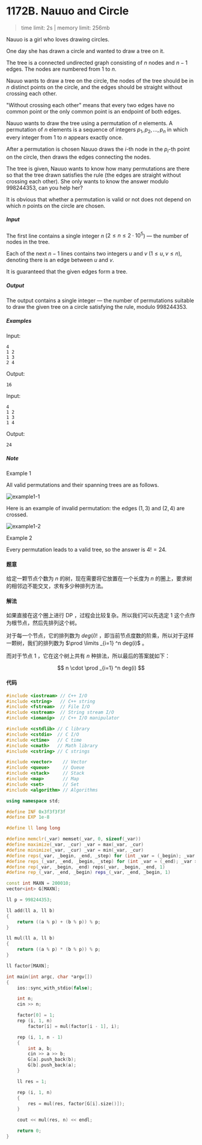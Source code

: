 # 1172B. Nauuo and Circle

> time limit: 2s | memory limit: 256mb

Nauuo is a girl who loves drawing circles.

One day she has drawn a circle and wanted to draw a tree on it.

The tree is a connected undirected graph consisting of $n$ nodes and $n−1$ edges. The nodes are numbered from $1$ to $n$.

Nauuo wants to draw a tree on the circle, the nodes of the tree should be in $n$ distinct points on the circle, and the edges should be straight without crossing each other.

"Without crossing each other" means that every two edges have no common point or the only common point is an endpoint of both edges.

Nauuo wants to draw the tree using a permutation of $n$ elements. A permutation of $n$ elements is a sequence of integers $p_1,p_2,...,p_n$ in which every integer from $1$ to $n$ appears exactly once.

After a permutation is chosen Nauuo draws the $i$-th node in the $p_i$-th point on the circle, then draws the edges connecting the nodes.

The tree is given, Nauuo wants to know how many permutations are there so that the tree drawn satisfies the rule (the edges are straight without crossing each other). She only wants to know the answer modulo $998244353$, can you help her?

It is obvious that whether a permutation is valid or not does not depend on which $n$ points on the circle are chosen.

##### Input

The first line contains a single integer $n$ ($2 \leq n \leq 2 \cdot 10^5$) — the number of nodes in the tree.

Each of the next $n−1$ lines contains two integers $u$ and $v$ ($1 \leq u,v \leq n$), denoting there is an edge between $u$ and $v$.

It is guaranteed that the given edges form a tree.

##### Output

The output contains a single integer — the number of permutations suitable to draw the given tree on a circle satisfying the rule, modulo $998244353$.

##### Examples

Input:
```text
4
1 2
1 3
2 4
```
Output:
```text
16
```

Input:
```text
4
1 2
1 3
1 4
```
Output:
```text
24
```

##### Note

Example 1

All valid permutations and their spanning trees are as follows.

![example1-1](/assets/1172B(1).png)

Here is an example of invalid permutation: the edges $(1,3)$ and $(2,4)$ are crossed.

![example1-2](/assets/1172B(2).png)

Example 2

Every permutation leads to a valid tree, so the answer is $4!=24$.

#### 题意

给定一颗节点个数为 $n$ 的树，现在需要将它放置在一个长度为 $n$ 的圈上，要求树的相邻边不能交叉，求有多少种排列方法。

#### 解法

如果直接在这个圈上进行 DP ，过程会比较复杂。所以我们可以先选定 $1$ 这个点作为根节点，然后先排列这个树。

对于每一个节点，它的排列数为 $deg(i)!$ ，即当前节点度数的阶乘，所以对于这样一颗树，我们的排列数为 $\prod \limits _{i=1} ^n deg(i)$ 。

而对于节点 $1$ ，它在这个树上共有 $n$ 种排法，所以最后的答案就如下：

$$ n \cdot \prod _{i=1} ^n deg(i) $$

#### 代码

```cpp
#include <iostream> // C++ I/O
#include <string>   // C++ string
#include <fstream>  // File I/O
#include <sstream>  // String stream I/O
#include <iomanip>  // C++ I/O manipulator

#include <cstdlib> // C library
#include <cstdio>  // C I/O
#include <ctime>   // C time
#include <cmath>   // Math library
#include <cstring> // C strings

#include <vector>    // Vector
#include <queue>     // Queue
#include <stack>     // Stack
#include <map>       // Map
#include <set>       // Set
#include <algorithm> // Algorithms

using namespace std;

#define INF 0x3f3f3f3f
#define EXP 1e-8

#define ll long long

#define memclr(_var) memset(_var, 0, sizeof(_var))
#define maximize(_var, _cur) _var = max(_var, _cur)
#define minimize(_var, _cur) _var = min(_var, _cur)
#define reps(_var, _begin, _end, _step) for (int _var = (_begin); _var <= (_end); _var += (_step))
#define reps_(_var, _end, _begin, _step) for (int _var = (_end); _var >= (_begin); _var -= (_step))
#define rep(_var, _begin, _end) reps(_var, _begin, _end, 1)
#define rep_(_var, _end, _begin) reps_(_var, _end, _begin, 1)

const int MAXN = 200010;
vector<int> G[MAXN];

ll p = 998244353;

ll add(ll a, ll b)
{
    return ((a % p) + (b % p)) % p;
}

ll mul(ll a, ll b)
{
    return ((a % p) * (b % p)) % p;
}

ll factor[MAXN];

int main(int argc, char *argv[])
{
    ios::sync_with_stdio(false);

    int n;
    cin >> n;

    factor[0] = 1;
    rep (i, 1, n)
        factor[i] = mul(factor[i - 1], i);

    rep (i, 1, n - 1)
    {
        int a, b;
        cin >> a >> b;
        G[a].push_back(b);
        G[b].push_back(a);
    }

    ll res = 1;

    rep (i, 1, n)
    {
        res = mul(res, factor[G[i].size()]);
    }

    cout << mul(res, n) << endl;

    return 0;
}
```